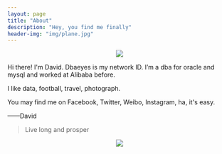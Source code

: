 ```yaml
---
layout: page
title: "About"
description: "Hey, you find me finally"
header-img: "img/plane.jpg"
---
```


<center>
    <p><img src="https://farm2.staticflickr.com/1575/25370319574_68e8f748d8_m.jpg" align="center"></p>
</center>

Hi there!
I'm David. Dbaeyes is my network ID. I’m a dba for oracle and mysql and worked at Alibaba before.

I like data, football, travel, photograph.

You may find me on Facebook, Twitter, Weibo, Instagram, ha, it's easy. 

——David


> Live long and prosper

<center>
    <p><img src="http://dreamofbook.qiniudn.com/hacker.png" align="center"></p>
</center>

